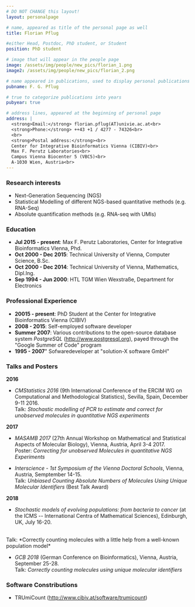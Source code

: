```yaml
---
# DO NOT CHANGE this layout!
layout: personalpage

# name, appeared as title of the personal page as well
title: Florian Pflug

#either Head, Postdoc, PhD student, or Student
position: PhD student

# image that will appear in the people page
image: /assets/img/people/new_pics/florian_1.png
image2: /assets/img/people/new_pics/florian_2.png

# name appeared in publications, used to display personal publications
pubname: F. G. Pflug

# true to categorize publications into years
pubyear: true

# address lines, appeared at the beginning of personal page
address: |
  <strong>Email:</strong> florian.pflug(AT)univie.ac.at<br>
  <strong>Phone:</strong> ++43 +1 / 4277 - 74326<br>
  <br>
  <strong>Postal address:</strong><br>
  Center for Integrative Bioinformatics Vienna (CIBIV)<br>
  Max F. Perutz Laboratories<br>
  Campus Vienna Biocenter 5 (VBC5)<br>
  A-1030 Wien, Austria<br>
---
```


### Research interests
<div class="hline"></div>

* Next-Generation Sequencing (NGS)
* Statistical Modelling of different NGS-based quantitative methods (e.g. RNA-Seq)
* Absolute quantification methods (e.g. RNA-seq with UMIs)

### Education
<div class="hline"></div>

* __Jul 2015 - present__: Max F. Perutz Laboratories, Center for Integrative Bioinformatics VIenna, Phd.
* __Oct 2000 - Dec 2015__: Technical University of Vienna, Computer Science, B.Sc.
* __Oct 2000 - Dec 2014__: Technical University of Vienna, Mathematics, Dipl.Ing.
* __Sep 1994 - Jun 2000__: HTL TGM Wien Wexstraße, Department for Electronics

### Professional Experience
<div class="hline"></div>

* __20015 - present__: PhD Student at the Center for Integrative Bioinformatics Vienna (CIBIV)
* __2008 - 2015__: Self-employed software developer
* __Summer 2007__: Various contributions to the open-source database system *PostgreSQL* (http://www.postgresql.org), payed through the "Google Summer of Code" program
* __1995 - 2007__" Sofwaredeveloper at "solution-X software GmbH"

### Talks and Posters
<div class="hline"></div>

__2016__

* *CMStatistics 2016* (9th International Conference of the ERCIM WG on Computational and Methodological Statistics), Sevilla, Spain, December 9-11 2016.<br>
Talk: *Stochastic modelling of PCR to estimate and correct for unobserved molecules in quantitative NGS experiments*

__2017__

* *MASAMB 2017* (27th Annual Workshop on Mathematical and Statistical Aspects of Molecular Biology), Vienna, Austria, April 3-4 2017. <br> 
Poster: *Correcting for unobserved Molecules in quantitative NGS Experiments*

* *Interscience - 1st Symposium of the Vienna Doctoral Schools*, Vienna, Austria, Semptember 14-15. <br>
Talk: *Unbiased Counting Absolute Numbers of Molecules Using Unique Molecular Identifiers* (Best Talk Award)

__2018__

* *Stochastic models of evolving populations: from bacteria to cancer* (at the ICMS -- International Centra of Mathematical Sciences), Edinburgh, UK, July 16-20. 
<br>
Talk: *Correctly counting molecules with a little help from a well-known population model*

* *GCB 2018* (German Conference on Bioinformatics), Vienna, Austria, September 25-28. <br>
Talk: *Correctly counting molecules using unique molecular identifiers*

### Software Constributions
<div class="hline"></div>

* TRUmiCount (http://www.cibiv.at/software/trumicount)
